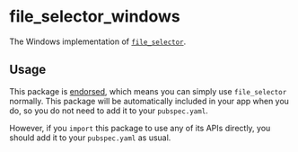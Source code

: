 # file\_selector\_windows

The Windows implementation of [`file_selector`][1].

## Usage

This package is [endorsed][2], which means you can simply use `file_selector`
normally. This package will be automatically included in your app when you do,
so you do not need to add it to your `pubspec.yaml`.

However, if you `import` this package to use any of its APIs directly, you
should add it to your `pubspec.yaml` as usual.

[1]: https://pub.dev/packages/file_selector
[2]: https://flutter.dev/docs/development/packages-and-plugins/developing-packages#endorsed-federated-plugin
